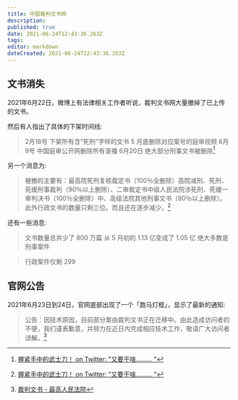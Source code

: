 ```yaml
---
title: 中国裁判文书网
description: 
published: true
date: 2021-06-24T12:43:36.263Z
tags: 
editor: markdown
dateCreated: 2021-06-24T12:43:36.263Z
---
```


## 文书消失

2021年6月22日，微博上有法律相关工作者听说，裁判文书网大量撤掉了已上传的文书。

然后有人指出了具体的下架时间线:

> 2月18号 下架所有含“死刑”字样的文书 5 月底删除对应案号的庭审视频 6月9号 中国庭审公开网删除所有录播 6月20日 绝大部分刑事文书被删除[^uuu]

另一个消息为:

> 被撤的主要有：最高院死刑复核裁定书（100％全删除）高院减刑、死刑、死缓刑事裁判（90％以上删除）、二审裁定书中级人民法院涉死刑、死缓一审判决书（100％全删除）中、高级法院其他刑事文书（80％以上删除）。此外行政文书的数量只剩三位。而且还在逐步减少。[^uuu]

[^uuu]: [握紧手中的武士刀！ on Twitter: "又要干啥……… "](https://web.archive.org/web/20210624044716/https://twitter.com/Nobodyjust404me/status/1407616372029280257)

还有一些消息:

> 文书数量总共少了 800 万篇 从 5 月初的 1.13 亿变成了 1.05 亿 绝大多数是刑事案件

> 行政案件仅剩 299

## 官网公告

2021年6月23日到24日，官网底部出现了一个「跑马灯框」，显示了最新的通知:

> 公告：因技术原因，目前部分案由裁判文书正在迁移中。由此造成访问者的不便，我们谨表歉意，并努力在近日内完成相应技术工作，敬请广大访问者谅解。[^ws_m]

[^ws_m]: [裁判文书 - 最高人民法院](https://web.archive.org/web/20210624041743/https://wenshu.court.gov.cn/)
